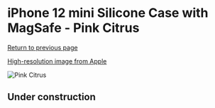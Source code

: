 # iPhone 12 mini Silicone Case with MagSafe - Pink Citrus

[Return to previous page](/iphone_12)

[High-resolution image from Apple](https://store.storeimages.cdn-apple.com/8756/as-images.apple.com/is/MHKP3?wid=4500&hei=4500&fmt=png)

<div style="width: 512px"><img src="/almost_uncompressed/MHKP3.webp" alt="Pink Citrus"></div>

## Under construction

